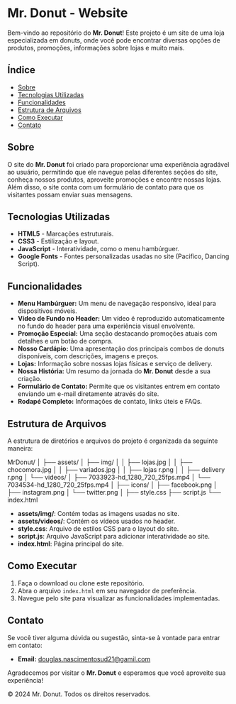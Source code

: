 # Mr. Donut - Website

Bem-vindo ao repositório do **Mr. Donut**! Este projeto é um site de uma loja especializada em donuts, onde você pode encontrar diversas opções de produtos, promoções, informações sobre lojas e muito mais.

## Índice

- [Sobre](#sobre)
- [Tecnologias Utilizadas](#tecnologias-utilizadas)
- [Funcionalidades](#funcionalidades)
- [Estrutura de Arquivos](#estrutura-de-arquivos)
- [Como Executar](#como-executar)
- [Contato](#contato)

## Sobre

O site do **Mr. Donut** foi criado para proporcionar uma experiência agradável ao usuário, permitindo que ele navegue pelas diferentes seções do site, conheça nossos produtos, aproveite promoções e encontre nossas lojas. Além disso, o site conta com um formulário de contato para que os visitantes possam enviar suas mensagens.

## Tecnologias Utilizadas

- **HTML5** - Marcações estruturais.
- **CSS3** - Estilização e layout.
- **JavaScript** - Interatividade, como o menu hambúrguer.
- **Google Fonts** - Fontes personalizadas usadas no site (Pacifico, Dancing Script).

## Funcionalidades

- **Menu Hambúrguer:** Um menu de navegação responsivo, ideal para dispositivos móveis.
- **Vídeo de Fundo no Header:** Um vídeo é reproduzido automaticamente no fundo do header para uma experiência visual envolvente.
- **Promoção Especial:** Uma seção destacando promoções atuais com detalhes e um botão de compra.
- **Nosso Cardápio:** Uma apresentação dos principais combos de donuts disponíveis, com descrições, imagens e preços.
- **Lojas:** Informação sobre nossas lojas físicas e serviço de delivery.
- **Nossa História:** Um resumo da jornada do **Mr. Donut** desde a sua criação.
- **Formulário de Contato:** Permite que os visitantes entrem em contato enviando um e-mail diretamente através do site.
- **Rodapé Completo:** Informações de contato, links úteis e FAQs.

## Estrutura de Arquivos

A estrutura de diretórios e arquivos do projeto é organizada da seguinte maneira:

MrDonut/ │ ├── assets/ │ ├── img/ │ │ ├── lojas.jpg │ │ ├── chocomora.jpg │ │ ├── variados.jpg │ │ ├── lojas r.png │ │ ├── delivery r.png │ └── videos/ │ ├── 7033923-hd_1280_720_25fps.mp4 │ └── 7034534-hd_1280_720_25fps.mp4 │ ├── icons/ │ ├── facebook.png │ ├── instagram.png │ └── twitter.png │ ├── style.css ├── script.js └── index.html


- **assets/img/**: Contém todas as imagens usadas no site.
- **assets/videos/**: Contém os vídeos usados no header.
- **style.css**: Arquivo de estilos CSS para o layout do site.
- **script.js**: Arquivo JavaScript para adicionar interatividade ao site.
- **index.html**: Página principal do site.

## Como Executar

1. Faça o download ou clone este repositório.
2. Abra o arquivo `index.html` em seu navegador de preferência.
3. Navegue pelo site para visualizar as funcionalidades implementadas.

## Contato

Se você tiver alguma dúvida ou sugestão, sinta-se à vontade para entrar em contato:

- **Email:** douglas.nascimentosud21@gamil.com

Agradecemos por visitar o **Mr. Donut** e esperamos que você aproveite sua experiência!

&copy; 2024 Mr. Donut. Todos os direitos reservados.

